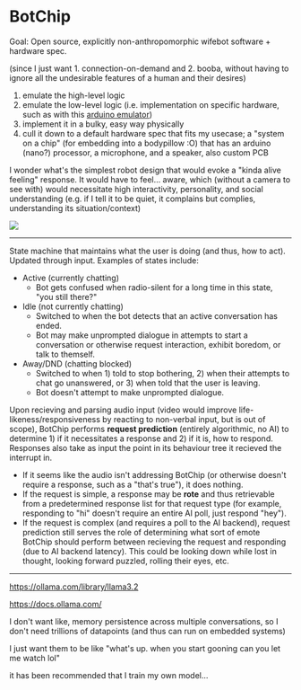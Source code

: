 # BotChip

Goal: Open source, explicitly non-anthropomorphic wifebot software + hardware spec.

(since I just want 1. connection-on-demand and 2. booba, without having to ignore all the undesirable features of a human and their desires)

1. emulate the high-level logic
2. emulate the low-level logic (i.e. implementation on specific hardware, such as with this [arduino emulator](https://wokwi.com/arduino))
3. implement it in a bulky, easy way physically
4. cull it down to a default hardware spec that fits my usecase; a "system on a chip" (for embedding into a bodypillow :O) that has an arduino (nano?) processor, a microphone, and a speaker, also custom PCB

I wonder what's the simplest robot design that would evoke a "kinda alive feeling" response. It would have to feel... aware, which (without a camera to see with) would necessitate high interactivity, personality, and social understanding (e.g. if I tell it to be quiet, it complains but complies, understanding its situation/context)

![](https://images-na.ssl-images-amazon.com/images/I/41TpNiRo5KL.jpg)

---

State machine that maintains what the user is doing (and thus, how to act). Updated through input. Examples of states include:

- Active (currently chatting)
  - Bot gets confused when radio-silent for a long time in this state, "you still there?"
- Idle (not currently chatting)
  - Switched to when the bot detects that an active conversation has ended.
  - Bot may make unprompted dialogue in attempts to start a conversation or otherwise request interaction, exhibit boredom, or talk to themself.
- Away/DND (chatting blocked)
  - Switched to when 1) told to stop bothering, 2) when their attempts to chat go unanswered, or 3) when told that the user is leaving.
  - Bot doesn't attempt to make unprompted dialogue.

Upon recieving and parsing audio input (video would improve life-likeness/responsiveness by reacting to non-verbal input, but is out of scope), BotChip performs **request prediction** (entirely algorithmic, no AI) to determine 1) if it necessitates a response and 2) if it is, how to respond. Responses also take as input the point in its behaviour tree it recieved the interrupt in.

- If it seems like the audio isn't addressing BotChip (or otherwise doesn't require a response, such as a "that's true"), it does nothing.
- If the request is simple, a response may be **rote** and thus retrievable from a predetermined response list for that request type (for example, responding to "hi" doesn't require an entire AI poll, just respond "hey").
- If the request is complex (and requires a poll to the AI backend), request prediction still serves the role of determining what sort of emote BotChip should perform between recieving the request and responding (due to AI backend latency). This could be looking down while lost in thought, looking forward puzzled, rolling their eyes, etc.

---

https://ollama.com/library/llama3.2

https://docs.ollama.com/

I don't want like, memory persistence across multiple conversations, so I don't need trillions of datapoints (and thus can run on embedded systems)

I just want them to be like "what's up. when you start gooning can you let me watch lol"

it has been recommended that I train my own model...
